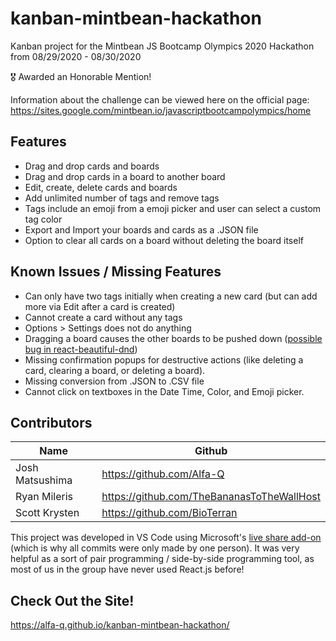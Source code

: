 # kanban-mintbean-hackathon
Kanban project for the Mintbean JS Bootcamp Olympics 2020 Hackathon from 08/29/2020 - 08/30/2020

🎖️ Awarded an Honorable Mention!

Information about the challenge can be viewed here on the official page: https://sites.google.com/mintbean.io/javascriptbootcampolympics/home

## Features
- Drag and drop cards and boards
- Drag and drop cards in a board to another board
- Edit, create, delete cards and boards
- Add unlimited number of tags and remove tags
- Tags include an emoji from a emoji picker and user can select a custom tag color
- Export and Import your boards and cards as a .JSON file
- Option to clear all cards on a board without deleting the board itself

## Known Issues / Missing Features
- Can only have two tags initially when creating a new card (but can add more via Edit after a card is created)
- Cannot create a card without any tags
- Options > Settings does not do anything
- Dragging a board causes the other boards to be pushed down ([possible bug in react-beautiful-dnd](https://github.com/atlassian/react-beautiful-dnd/issues/1833))
- Missing confirmation popups for destructive actions (like deleting a card, clearing a board, or deleting a board).
- Missing conversion from .JSON to .CSV file
- Cannot click on textboxes in the Date Time, Color, and Emoji picker.

## Contributors
Name            | Github
--------------- | --------------------------
Josh Matsushima | https://github.com/Alfa-Q
Ryan Mileris    | https://github.com/TheBananasToTheWallHost
Scott Krysten   | https://github.com/BioTerran

This project was developed in VS Code using Microsoft's [live share add-on](https://marketplace.visualstudio.com/items?itemName=MS-vsliveshare.vsliveshare) (which is why all commits were only made by one person).  It was very helpful as a sort of pair programming / side-by-side programming tool, as most of us in the group have never used React.js before!

## Check Out the Site!
https://alfa-q.github.io/kanban-mintbean-hackathon/
